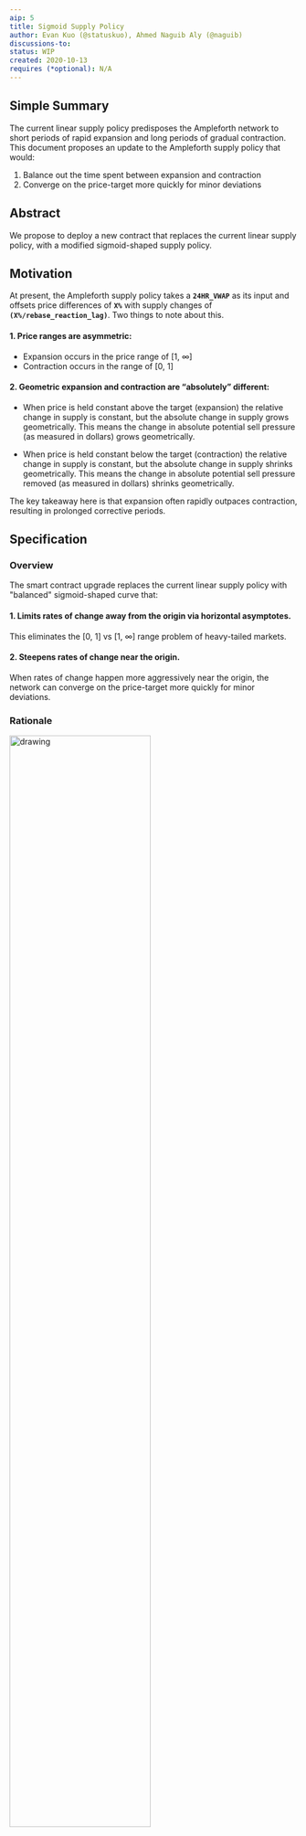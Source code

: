 ```yaml
---
aip: 5
title: Sigmoid Supply Policy
author: Evan Kuo (@statuskuo), Ahmed Naguib Aly (@naguib)
discussions-to:
status: WIP
created: 2020-10-13
requires (*optional): N/A
---
```


## Simple Summary
<!--"If you can't explain it simply, you don't understand it well enough." Simply describe the outcome the proposed changes intends to achieve. This should be non-technical and accessible to a casual community member.-->
The current linear supply policy predisposes the Ampleforth network to short periods of rapid expansion and long periods of gradual contraction. This document proposes an update to the Ampleforth supply policy that would:

1. Balance out the time spent between expansion and contraction
2. Converge on the price-target more quickly for minor deviations

## Abstract
<!--A short (~200 word) description of the proposed change, the abstract should clearly describe the proposed change. This is what *will* be done if the AIP is implemented, not *why* it should be done or *how* it will be done. If the AIP proposes deploying a new contract, write, "we propose to deploy a new contract that will do x".-->
We propose to deploy a new contract that replaces the current linear supply policy, with a modified sigmoid-shaped supply policy. 

## Motivation
<!--This is the problem statement. This is the *why* of the AIP. It should clearly explain *why* the current state of the protocol is inadequate.  It is critical that you explain *why* the change is needed, if the AIP proposes changing how something is calculated, you must address *why* the current calculation is innaccurate or wrong. This is not the place to describe how the AIP will address the issue!-->

At present, the Ampleforth supply policy takes a **`24HR_VWAP`** as its input and offsets price differences of **`X%`** with supply changes of **`(X%/rebase_reaction_lag)`**. Two things to note about this. 

#### 1. Price ranges are asymmetric: 

- Expansion occurs in the price range of [1, ∞] 
- Contraction occurs in the range of [0, 1]

#### 2. Geometric expansion and contraction are “absolutely” different:

- When price is held constant above the target (expansion) the relative change in supply is constant, but the absolute change in supply grows geometrically. This means the change in absolute potential sell pressure (as measured in dollars) grows geometrically. 

- When price is held constant below the target (contraction) the relative change in supply is constant, but the absolute change in supply shrinks geometrically. This means the change in absolute potential sell pressure removed (as measured in dollars) shrinks geometrically. 

The key takeaway here is that expansion often rapidly outpaces contraction, resulting in prolonged corrective periods. 


## Specification
<!--The specification should describe the syntax and semantics of any new feature, there are five sections
1. Overview
2. Rationale
3. Technical Specification
4. Test Cases
5. Configurable Values
-->

### Overview
<!--This is a high level overview of *how* the AIP will solve the problem. The overview should clearly describe how the new feature will be implemented.-->
The smart contract upgrade replaces the current linear supply policy with "balanced" sigmoid-shaped curve that: 

#### 1. Limits rates of change away from the origin via horizontal asymptotes. 
This eliminates the [0, 1] vs [1, ∞] range problem of heavy-tailed markets. 

#### 2. Steepens rates of change near the origin. 
When rates of change happen more aggressively near the origin, the network can converge on the price-target more quickly for minor deviations.

### Rationale
<!--This is where you explain the reasoning behind how you propose to solve the problem. Why did you propose to implement the change in this way, what were the considerations and trade-offs. The rationale fleshes out what motivated the design and why particular design decisions were made. It should describe alternate designs that were considered and related work. The rationale may also provide evidence of consensus within the community, and should discuss important objections or concerns raised during discussion.-->

<img src="https://assets.fragments.org/aip/sigmoid_basic.png" alt="drawing" width="70%"/>


### Technical Specification
<!--The technical specification should outline the public API of the changes proposed. That is, changes to any of the interfaces Ampleforth currently exposes or the creations of new ones.-->
TBD

### Test Cases
<!--Test cases for an implementation are mandatory for AIPs but can be included with the implementation..-->
TBD

## Copyright
Copyright and related rights waived via [CC0](https://creativecommons.org/publicdomain/zero/1.0/).
